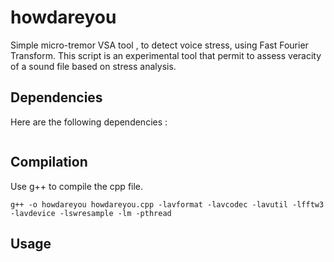# howdareyou
Simple micro-tremor VSA tool , to detect voice stress, using Fast Fourier Transform.
This script is an experimental tool that permit to assess veracity of a sound file based on stress analysis.

## Dependencies
Here are the following dependencies : 
```sh

```

## Compilation
Use g++ to compile the cpp file.
```
g++ -o howdareyou howdareyou.cpp -lavformat -lavcodec -lavutil -lfftw3 -lavdevice -lswresample -lm -pthread
```

## Usage

